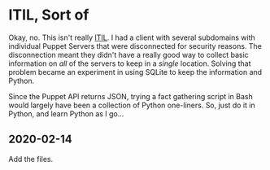 # ITIL, Sort of

<!-- ----1----5----2----5----3----5----4----5----5----5----6----5----7----5- -->
Okay, no. This isn't really [ITIL][]. I had a client with several
subdomains with individual Puppet Servers that were disconnected for
security reasons. The disconnection meant they didn't have a really
good way to collect basic information on *all* of the servers to keep
in a *single* location. Solving that problem became an experiment in
using SQLite to keep the information and Python.

Since the Puppet API returns JSON, trying a fact gathering script in
Bash would largely have been a collection of Python one-liners. So,
just do it in Python, and learn Python as I go...

[ITIL]: https://en.wikipedia.org/wiki/ITIL

## 2020-02-14

Add the files.
